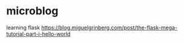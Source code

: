 # microblog

learning flask https://blog.miguelgrinberg.com/post/the-flask-mega-tutorial-part-i-hello-world
